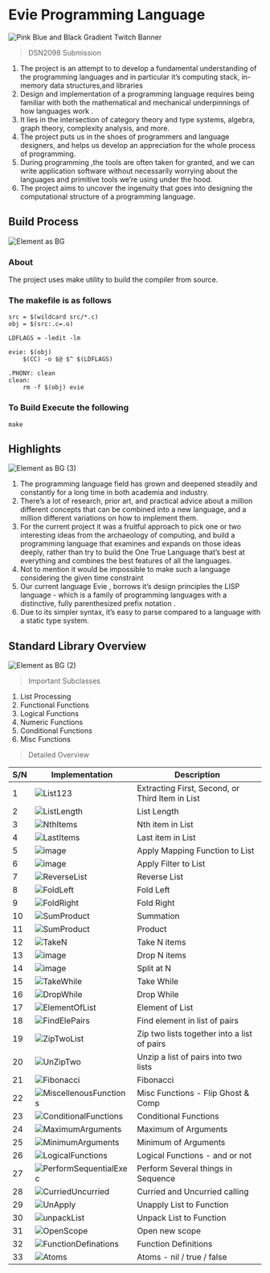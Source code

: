 # Evie Programming Language
![Pink Blue and Black Gradient Twitch Banner](https://user-images.githubusercontent.com/91504165/146093689-11703912-c566-4404-975a-72e24b47708e.png)
> DSN2098 Submission
1. The project is an attempt to to develop a fundamental understanding of the programming languages and in particular it’s computing stack, in-memory data structures,and libraries
2. Design and implementation of a programming language requires being familiar with both the mathematical and mechanical underpinnings of how languages work . 
3. It lies in the intersection of category theory and type systems, algebra, graph theory, complexity analysis, and more. 
4. The project  puts us in the shoes of programmers and language designers, and helps us develop an appreciation for the whole process of programming.
5. During programming ,the tools are often taken for granted, and we can write application software without necessarily worrying about the languages and primitive tools we’re using under the hood. 
6. The project aims to uncover the ingenuity that goes into designing the computational structure of a programming language.
## Build Process
![Element as BG](https://user-images.githubusercontent.com/91504165/146094391-f1d7625c-7ae0-4e9d-bbda-3b57d193429a.png)
### About
The project uses make utility to build the compiler from source.

### The makefile is as follows 
```
src = $(wildcard src/*.c)
obj = $(src:.c=.o)

LDFLAGS = -ledit -lm

evie: $(obj)
	$(CC) -o $@ $^ $(LDFLAGS)

.PHONY: clean
clean:
	rm -f $(obj) evie

```

### To Build Execute the following

```make```
## Highlights
![Element as BG (3)](https://user-images.githubusercontent.com/91504165/146094408-60d8879e-2947-472f-af05-fc0ab0624894.png)

1. The programming language field has grown and deepened steadily and constantly for a long time in both academia and industry. 
2. There’s a lot of research, prior art, and practical advice about a million different concepts that can be combined into a new language, and a million different variations on how to implement them.
3. For the current project it was a fruitful approach to pick one or two interesting ideas from the archaeology of computing, and build a programming language that examines and expands on those ideas deeply, rather than try to build the One True Language that’s best at everything and combines the best features of all the languages. 
4. Not to mention it would be impossible to make such a language considering the given time constraint
5. Our current language Evie , borrows it’s design principles the LISP language - which is a family of programming languages with a distinctive, fully parenthesized prefix notation . 
6. Due to its simpler syntax, it’s easy to parse compared to a language with a static type system.

## Standard Library Overview
![Element as BG (2)](https://user-images.githubusercontent.com/91504165/146094420-883a2a8d-5f55-4fb2-827b-82efc9ec8cf5.png)

>Important Subclasses
1. List Processing
2. Functional Functions
3. Logical Functions
4. Numeric Functions
5. Conditional Functions
6. Misc Functions

>Detailed Overview

| S/N |Implementation|Description|
|--|--|--|
| 1 | ![List123](https://user-images.githubusercontent.com/91504165/146090873-c6885622-1951-4d25-be8a-41af82aee51e.png)| Extracting First, Second, or Third Item in List |
| 2 | ![ListLength](https://user-images.githubusercontent.com/91504165/146090928-5dca693d-ab2a-4623-a4f0-1bdac427293b.png) | List Length |
| 3 |![NthItems](https://user-images.githubusercontent.com/91504165/146090942-d3498519-1030-4156-85b6-4446647ae474.png)  | Nth item in List |
| 4 | ![LastItems](https://user-images.githubusercontent.com/91504165/146090967-9dbb8860-144e-42c3-9506-ee68c81af6bd.png) | Last item in List |
| 5 | ![image](https://user-images.githubusercontent.com/91504165/146092226-c8f46c0d-819b-4805-a4fc-397e1a51f345.png)| Apply Mapping Function to List |
| 6 | ![image](https://user-images.githubusercontent.com/91504165/146092248-e3c6359e-3e7a-421c-9678-85cd8c715fa4.png) | Apply Filter to List |
| 7 | ![ReverseList](https://user-images.githubusercontent.com/91504165/146091629-b8b1df71-392d-4018-877a-98f96d8ee843.png) | Reverse List |
| 8 | ![FoldLeft](https://user-images.githubusercontent.com/91504165/146091069-015c1900-5c9c-4f49-ac4d-e8087d23d778.png) | Fold Left |
| 9 | ![FoldRight](https://user-images.githubusercontent.com/91504165/146091082-5d65cc00-5139-458e-adcc-be08bd64f140.png) | Fold Right |
| 10 | ![SumProduct](https://user-images.githubusercontent.com/91504165/146091098-822f88e1-7a66-42d0-a9bc-12b01473d8b6.png) | Summation |
| 11 | ![SumProduct](https://user-images.githubusercontent.com/91504165/146091112-d9d7cf2e-48db-4a11-b8af-7a93c23202bd.png) | Product |
| 12 | ![TakeN](https://user-images.githubusercontent.com/91504165/146091119-10bdb20e-1e11-46af-859f-9e189dd6bfce.png) | Take N items |
| 13 | ![image](https://user-images.githubusercontent.com/91504165/146092399-e5bc3f2f-9b10-4c9f-917f-cc8f795d4e62.png) | Drop N items |
| 14 | ![image](https://user-images.githubusercontent.com/91504165/146092431-903ae9b3-e34e-4f32-ae67-6b6f84947812.png)  | Split at N |
| 15 |![TakeWhile](https://user-images.githubusercontent.com/91504165/146091155-ef324cfe-e6ae-404f-9e3d-62f61605ed52.png)  | Take While |
| 16 | ![DropWhile](https://user-images.githubusercontent.com/91504165/146091195-2723c89b-7c23-418c-9879-b8c47e6a7cee.png) | Drop While |
| 17 | ![ElementOfList](https://user-images.githubusercontent.com/91504165/146091209-e78d555e-9ca6-44c8-923f-8a12c026a555.png) | Element of List |
| 18 | ![FindElePairs](https://user-images.githubusercontent.com/91504165/146091501-21ef525f-857c-41a0-bf99-94c078fcb8ba.png) | Find element in list of pairs |
| 19 | ![ZipTwoList](https://user-images.githubusercontent.com/91504165/146091486-b5837d83-d3d0-46b8-9e7e-22ff601cd0e4.png) | Zip two lists together into a list of pairs |
| 20 | ![UnZipTwo](https://user-images.githubusercontent.com/91504165/146091493-112bc316-b9cc-45bd-bf32-d94a8bbee8fa.png) | Unzip a list of pairs into two lists |
| 21 | ![Fibonacci](https://user-images.githubusercontent.com/91504165/146091460-95552852-c18e-4fb2-af22-1dafb8d945ef.png) | Fibonacci |
| 22 | ![MiscellenousFunctions](https://user-images.githubusercontent.com/91504165/146091470-eab748ea-95f8-4a06-961f-58ad6f08aca3.png) | Misc Functions - Flip Ghost & Comp |
| 23 | ![ConditionalFunctions](https://user-images.githubusercontent.com/91504165/146091606-e00aabba-4b21-4999-a9a8-3b6160c3be51.png) | Conditional Functions|
| 24 | ![MaximumArguments](https://user-images.githubusercontent.com/91504165/146091602-065c0032-6323-4496-bb65-ef4c1c20b5bf.png) | Maximum of Arguments |
| 25 | ![MinimumArguments](https://user-images.githubusercontent.com/91504165/146091597-05f57140-9800-4c60-9c87-8defa4de7566.png) | Minimum of Arguments |
| 26 | ![LogicalFunctions](https://user-images.githubusercontent.com/91504165/146091591-8d4b2c50-eb3a-4e40-8a7d-1a0ff9209086.png) | Logical Functions - and or not |
| 27 | ![PerformSequentialExec](https://user-images.githubusercontent.com/91504165/146091583-746a0ece-d6d4-456a-8ef6-11fc252d80c0.png) | Perform Several things in Sequence |
| 28 | ![CurriedUncurried](https://user-images.githubusercontent.com/91504165/146091581-483c0cc7-a095-4e07-8132-ed31c0c377af.png) | Curried and Uncurried calling |
| 29 | ![UnApply](https://user-images.githubusercontent.com/91504165/146091577-18ccf05d-93f0-4e9c-afdc-bea55323dfb8.png) | Unapply List to Function |
| 30 | ![unpackList](https://user-images.githubusercontent.com/91504165/146091571-aa303aa0-6b72-403e-9b3f-69896df3f894.png) | Unpack List to Function |
| 31 | ![OpenScope](https://user-images.githubusercontent.com/91504165/146091567-184b7d15-d8fc-49ff-afd3-8c7c6d3fc8f0.png) | Open new scope |
| 32 | ![FunctionDefinations](https://user-images.githubusercontent.com/91504165/146091561-0298e9e4-baef-4a2e-9037-b71a7148c7f3.png) | Function Definitions |
| 33 | ![Atoms](https://user-images.githubusercontent.com/91504165/146091553-6a9ed667-5c1a-40d8-be4b-e4822f26d90b.png) | Atoms - nil / true / false |
